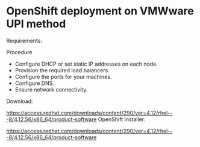 # OpenShift deployment on VMWware UPI method


Requirements:

Procedure

- Configure DHCP or set static IP addresses on each node.
- Provision the required load balancers.
- Configure the ports for your machines.
- Configure DNS.
- Ensure network connectivity.



Download:


https://access.redhat.com/downloads/content/290/ver=4.12/rhel---8/4.12.56/x86_64/product-software
OpenShift Installer:

https://access.redhat.com/downloads/content/290/ver=4.12/rhel---8/4.12.56/x86_64/product-software

